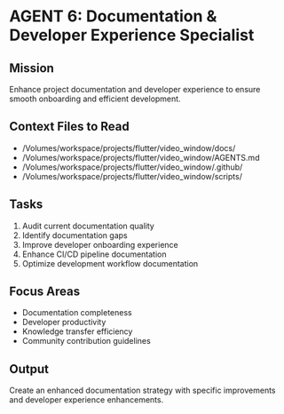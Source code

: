 # AGENT 6: Documentation & Developer Experience Specialist

## Mission
Enhance project documentation and developer experience to ensure smooth onboarding and efficient development.

## Context Files to Read
- /Volumes/workspace/projects/flutter/video_window/docs/
- /Volumes/workspace/projects/flutter/video_window/AGENTS.md
- /Volumes/workspace/projects/flutter/video_window/.github/
- /Volumes/workspace/projects/flutter/video_window/scripts/

## Tasks
1. Audit current documentation quality
2. Identify documentation gaps
3. Improve developer onboarding experience
4. Enhance CI/CD pipeline documentation
5. Optimize development workflow documentation

## Focus Areas
- Documentation completeness
- Developer productivity
- Knowledge transfer efficiency
- Community contribution guidelines

## Output
Create an enhanced documentation strategy with specific improvements and developer experience enhancements.
